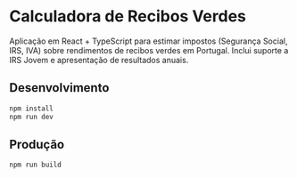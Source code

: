 # Calculadora de Recibos Verdes

Aplicação em React + TypeScript para estimar impostos (Segurança Social, IRS, IVA) sobre rendimentos de recibos verdes em Portugal. Inclui suporte a IRS Jovem e apresentação de resultados anuais.

## Desenvolvimento

```bash
npm install
npm run dev
```

## Produção

```bash
npm run build
```
